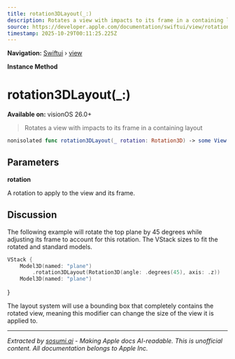 ```yaml
---
title: rotation3DLayout(_:)
description: Rotates a view with impacts to its frame in a containing layout
source: https://developer.apple.com/documentation/swiftui/view/rotation3dlayout(_:)
timestamp: 2025-10-29T00:11:25.225Z
---
```


**Navigation:** [Swiftui](/documentation/swiftui) › [view](/documentation/swiftui/view)

**Instance Method**

# rotation3DLayout(_:)

**Available on:** visionOS 26.0+

> Rotates a view with impacts to its frame in a containing layout

```swift
nonisolated func rotation3DLayout(_ rotation: Rotation3D) -> some View
```

## Parameters

**rotation**

A rotation to apply to the view and its frame.



## Discussion

The following example will rotate the top plane by 45 degrees while adjusting its frame to account for this rotation. The VStack sizes to fit the rotated and standard models.

```swift
VStack {
    Model3D(named: "plane")
        .rotation3DLayout(Rotation3D(angle: .degrees(45), axis: .z))
    Model3D(named: "plane")
```

}

The layout system will use a bounding box that completely contains the rotated view, meaning this modifier can change the size of the view it is applied to.

---

*Extracted by [sosumi.ai](https://sosumi.ai) - Making Apple docs AI-readable.*
*This is unofficial content. All documentation belongs to Apple Inc.*
